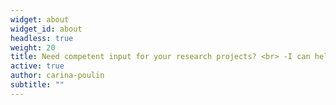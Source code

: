 ```yaml
---
widget: about
widget_id: about
headless: true
weight: 20
title: Need competent input for your research projects? <br> -I can help
active: true
author: carina-poulin
subtitle: ""
---
```


